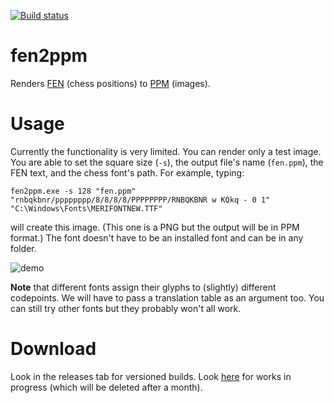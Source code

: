 [![Build status](https://ci.appveyor.com/api/projects/status/rw6f5q1441rw3bl7/branch/main?svg=true)](https://ci.appveyor.com/project/dejbug/fen2ppm/branch/main)

# fen2ppm

Renders [FEN](https://en.wikipedia.org/wiki/Forsyth%E2%80%93Edwards_Notation) (chess positions) to [PPM](https://en.wikipedia.org/wiki/Netpbm) (images).

# Usage

Currently the functionality is very limited. You can render only a test image. You are able to set the square size (`-s`), the output file's name (`fen.ppm`), the FEN text, and the chess font's path. For example, typing:

```
fen2ppm.exe -s 128 "fen.ppm" "rnbqkbnr/pppppppp/8/8/8/8/PPPPPPPP/RNBQKBNR w KQkq - 0 1" "C:\Windows\Fonts\MERIFONTNEW.TTF"
```

will create this image. (This one is a PNG but the output will be in PPM format.) The font doesn't have to be an installed font and can be in any folder.

![demo](../assets/fen.png?raw=true)

**Note** that different fonts assign their glyphs to (slightly) different codepoints. We will have to pass a translation table as an argument too. You can still try other fonts but they probably won't all work.

# Download

Look in the releases tab for versioned builds. Look [here](https://ci.appveyor.com/project/dejbug/fen2ppm/branch/main/artifacts) for works in progress (which will be deleted after a month).
